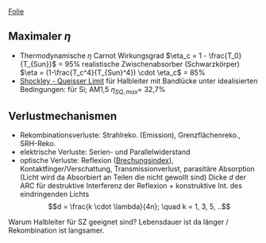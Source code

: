 [Folie](https://mega.nz/file/mNliQLyQ#SMFUmhyxsQ6i2FrNfJMonOHzW_bd0s3VmH709eFxa1s)
## Maximaler $\eta$
- Thermodynamische $\eta$
	  Carnot Wirkungsgrad $\eta_c = 1 - \frac{T_0}{T_{Sun}}$ = 95%
	  realistische Zwischenabsorber (Schwarzkörper) $\eta = (1-\frac{T_c^4}{T_{Sun}^4}) \cdot \eta_c$ = 85% 
- [Shockley - Queisser Limit](https://pubs.aip.org/aip/jap/article/32/3/510/505950/Detailed-Balance-Limit-of-Efficiency-of-p-n)
	  für Halbleiter mit Bandlücke unter idealisierten Bedingungen:
	  für Si; AM1,5 $\eta_{SQ,max}$= 32,7%

## Verlustmechanismen
- Rekombinationsverluste: Strahlreko. (Emission), Grenzflächenreko., SRH-Reko.
- elektrische Verluste: Serien- und Parallelwiderstand
- optische Verluste: 
	  Reflexion ([Brechungsindex](03-Optik)), Kontaktfinger/Verschattung, Transmissionverlust, parasitäre Absorption (Licht wird da Absorbiert an Teilen die nicht gewollt sind)
	  Dicke $d$ der ARC für destruktive Interferenz der Reflexion + konstruktive Int. des eindringenden Lichts$$d = \frac{k \cdot \lambda}{4n}; \quad k = 1, 3, 5, ..$$

Warum Halbleiter für SZ geeignet sind? Lebensdauer ist da länger / Rekombination ist langsamer.